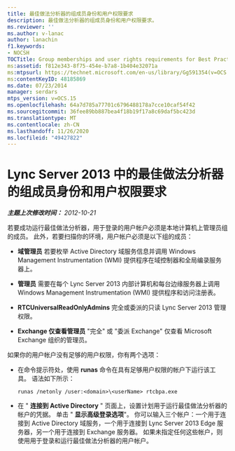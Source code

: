 ```yaml
---
title: 最佳做法分析器的组成员身份和用户权限要求
description: 最佳做法分析器的组成员身份和用户权限要求。
ms.reviewer: ''
ms.author: v-lanac
author: lanachin
f1.keywords:
- NOCSH
TOCTitle: Group memberships and user rights requirements for Best Practices Analyzer
ms:assetid: f812e343-8f75-454e-b7a8-1b404e32071a
ms:mtpsurl: https://technet.microsoft.com/en-us/library/Gg591354(v=OCS.15)
ms:contentKeyID: 48185869
ms.date: 07/23/2014
manager: serdars
mtps_version: v=OCS.15
ms.openlocfilehash: 64a7d785a77701c6796488178a7cce10caf54f42
ms.sourcegitcommit: 36fee89bb887bea4f18b19f17a8c69daf5bc423d
ms.translationtype: MT
ms.contentlocale: zh-CN
ms.lasthandoff: 11/26/2020
ms.locfileid: "49427822"
---
```

# <a name="group-memberships-and-user-rights-requirements-for-best-practices-analyzer-in-lync-server-2013"></a>Lync Server 2013 中的最佳做法分析器的组成员身份和用户权限要求

<div data-xmlns="http://www.w3.org/1999/xhtml">

<div class="topic" data-xmlns="http://www.w3.org/1999/xhtml" data-msxsl="urn:schemas-microsoft-com:xslt" data-cs="https://msdn.microsoft.com/">

<div data-asp="https://msdn2.microsoft.com/asp">



</div>

<div id="mainSection">

<div id="mainBody">

<span> </span>

_**主题上次修改时间：** 2012-10-21_

若要成功运行最佳做法分析器，用于登录的用户帐户必须是本地计算机上管理员组的成员。 此外，若要扫描你的环境，用户帐户必须是以下组的成员：

  - **域管理员**   若要枚举 Active Directory 域服务信息并调用 Windows Management Instrumentation (WMI) 提供程序在域控制器和全局编录服务器上。

  - **管理员**   需要在每个 Lync Server 2013 内部计算机和每台边缘服务器上调用 Windows Management Instrumentation (WMI) 提供程序和访问注册表。

  - **RTCUniversalReadOnlyAdmins**   完全或委派的只读 Lync Server 2013 管理权限。

  - **Exchange 仅查看管理员**   "完全" 或 "委派 Exchange" 仅查看 Microsoft Exchange 组织的管理员。

如果你的用户帐户没有足够的用户权限，你有两个选项：

  - 在命令提示符处，使用 **runas** 命令在具有足够用户权限的帐户下运行该工具。 语法如下所示：
    
        runas /netonly /user:<domain>\<userName> rtcbpa.exe

  - 在 " **连接到 Active Directory** " 页面上，设置计划用于运行最佳做法分析器的帐户的凭据。 单击 " **显示高级登录选项**"。 你可以输入三个帐户：一个用于连接到 Active Directory 域服务，一个用于连接到 Lync Server 2013 Edge 服务器，另一个用于连接到 Exchange 服务器。 如果未指定任何这些帐户，则使用用于登录和运行最佳做法分析器的用户帐户。

</div>

<span> </span>

</div>

</div>

</div>

